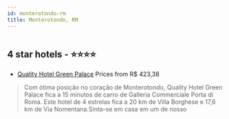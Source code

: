 ```yaml
---
id: monterotondo-rm
title: Monterotondo, RM
---
```


<center><img src="https://i.travelapi.com/hotels/6000000/5530000/5527000/5526916/52789c46_z.jpg" alt="" /></center>


##  4 star hotels - ⭐️⭐️⭐️⭐️

-    [Quality Hotel Green Palace](https://www.hurb.com/br/aud/https://www.hurb.com/br/hotels/monterotondo/quality-hotel-green-palace-HT-8J9X?cmp=18055) Prices from R$ 423,38
   > Com ótima posição no coração de Monterotondo, Quality Hotel Green Palace fica a 15 minutos de carro de Galleria Commerciale Porta di Roma.   Este hotel de 4 estrelas fica a 20 km de Villa Borghese e 17,6 km de Via Nomentana.Sinta-se em casa em um de nosso
